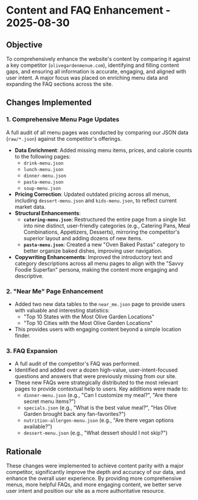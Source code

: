 # Content and FAQ Enhancement - 2025-08-30

## Objective

To comprehensively enhance the website's content by comparing it against a key competitor (`olivegardenmenue.com`), identifying and filling content gaps, and ensuring all information is accurate, engaging, and aligned with user intent. A major focus was placed on enriching menu data and expanding the FAQ sections across the site.

## Changes Implemented

### 1. Comprehensive Menu Page Updates

A full audit of all menu pages was conducted by comparing our JSON data (`raw/*.json`) against the competitor's offerings.

- **Data Enrichment**: Added missing menu items, prices, and calorie counts to the following pages:
  - `drink-menu.json`
  - `lunch-menu.json`
  - `dinner-menu.json`
  - `pasta-menu.json`
  - `soup-menu.json`
- **Pricing Correction**: Updated outdated pricing across all menus, including `dessert-menu.json` and `kids-menu.json`, to reflect current market data.
- **Structural Enhancements**:
  - **`catering-menu.json`**: Restructured the entire page from a single list into nine distinct, user-friendly categories (e.g., Catering Pans, Meal Combinations, Appetizers, Desserts), mirroring the competitor's superior layout and adding dozens of new items.
  - **`pasta-menu.json`**: Created a new "Oven Baked Pastas" category to better organize baked dishes, improving user navigation.
- **Copywriting Enhancements**: Improved the introductory text and category descriptions across all menu pages to align with the "Savvy Foodie Superfan" persona, making the content more engaging and descriptive.

### 2. "Near Me" Page Enhancement

- Added two new data tables to the `near_me.json` page to provide users with valuable and interesting statistics:
  - "Top 10 States with the Most Olive Garden Locations"
  - "Top 10 Cities with the Most Olive Garden Locations"
- This provides users with engaging content beyond a simple location finder.

### 3. FAQ Expansion

- A full audit of the competitor's FAQ was performed.
- Identified and added over a dozen high-value, user-intent-focused questions and answers that were previously missing from our site.
- These new FAQs were strategically distributed to the most relevant pages to provide contextual help to users. Key additions were made to:
  - `dinner-menu.json` (e.g., "Can I customize my meal?", "Are there secret menu items?")
  - `specials.json` (e.g., "What is the best value meal?", "Has Olive Garden brought back any fan-favorites?")
  - `nutrition-allergen-menu.json` (e.g., "Are there vegan options available?")
  - `dessert-menu.json` (e.g., "What dessert should I not skip?")

## Rationale

These changes were implemented to achieve content parity with a major competitor, significantly improve the depth and accuracy of our data, and enhance the overall user experience. By providing more comprehensive menus, more helpful FAQs, and more engaging content, we better serve user intent and position our site as a more authoritative resource.
